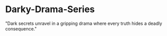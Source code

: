 # Darky-Drama-Series
"Dark secrets unravel in a gripping drama where every truth hides a deadly consequence."
